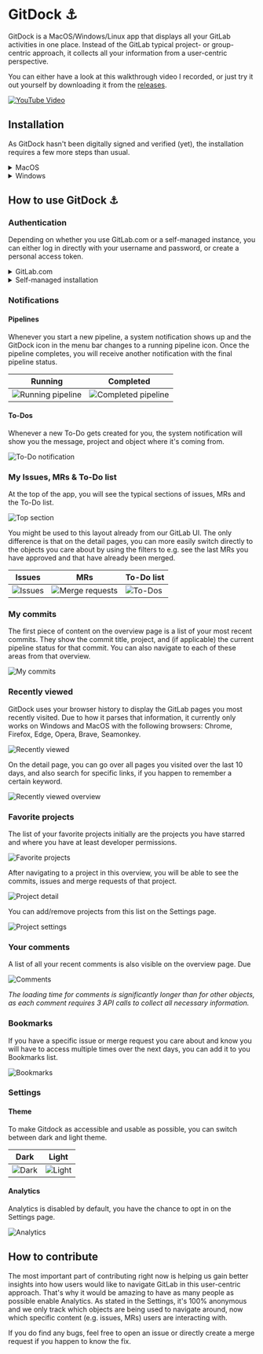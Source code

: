 # GitDock ⚓️

GitDock is a MacOS/Windows/Linux app that displays all your GitLab activities in one place. Instead of the GitLab typical project- or group-centric approach, it collects all your information from a user-centric perspective.

You can either have a look at this walkthrough video I recorded, or just try it out yourself by downloading it from the [releases](https://gitlab.com/mvanremmerden/gitdock/-/releases).

[![YouTube Video](/docs/img/youtube.png)](https://www.youtube.com/watch?v=WkVS38wo4_w "GitDock ⚓️")

## Installation

As GitDock hasn't been digitally signed and verified (yet), the installation requires a few more steps than usual.

<details><summary>MacOS</summary>

1. Grab the dmg file from the newest release on the [Releases page](https://gitlab.com/mvanremmerden/gitdock/-/releases).
1. Move the app to your Applications folder and open it. You will see a notification asking you "". Click "Cancel" at this point.

![Installation warning](/docs/img/installation-warning.png)

1. Open "Settings -> Security & Privacy" in your MacOS System Preferences, and make sure you are on the "General" tab.
1. You should now see a message about GitDock in the lower part. After clicking "Open anyway", it should work as expected 🎉

![Security & Privacy warning](/docs/img/security-privacy-warning.png)

</details>

<details><summary>Windows</summary>

//TODO Add Windows installation instructions

</details>

## How to use GitDock ⚓️

### Authentication

Depending on whether you use GitLab.com or a self-managed instance, you can either log in directly with your username and password, or create a personal access token.

<details><summary>GitLab.com</summary>

Just click the "Login with GitLab" button, and then enter your username and password. Afterwards, you might be seeing the GitLab homepage, but should very quickly and automatically be redirected to your GitDock overview page.

| Start | Login |
| ------ | ------ |
| ![Start page](/docs/img/start.png) | ![Login page](/docs/img/login.png) |

</details>

<details><summary>Self-managed installation</summary>

To log in with an account from a self-managed instance, you first have to create a personal access token:

Go to the Access Tokens page by first opening the user dropdown, clicking "Preferences" and then navigating to "Access tokens" in the left sidebar.

| User dropdown | Access tokens |
| ------ | ------ |
| ![Preferences](/docs/img/preferences.png) | ![Access tokens](/docs/img/access-tokens.png) | 

Enter a token name, mark the `read_api` checkbox and then click "Create personal access token". On the following screen, copy the newly created access token and paste it into the GitDock application, together with the URL of your self-managed instance.

</details>

### Notifications

#### Pipelines

Whenever you start a new pipeline, a system notification shows up and the GitDock icon in the menu bar changes to a running pipeline icon. Once the pipeline completes, you will receive another notification with the final pipeline status.

| Running | Completed |
| ------ | ------ |
| ![Running pipeline](/docs/img/running-pipeline.png) | ![Completed pipeline](/docs/img/completed-pipeline.png) |

#### To-Dos

Whenever a new To-Do gets created for you, the system notification will show you the message, project and object where it's coming from.

![To-Do notification](/docs/img/todo-notification.png)

### My Issues, MRs & To-Do list

At the top of the app, you will see the typical sections of issues, MRs and the To-Do list. 

![Top section](/docs/img/top-section.png)

You might be used to this layout already from our GitLab UI. The only difference is that on the detail pages, you can more easily switch directly to the objects you care about by using the filters to e.g. see the last MRs you have approved and that have already been merged.

| Issues | MRs | To-Do list |
| ------ | ------ | ------ |
| ![Issues](/docs/img/issues.png) | ![Merge requests](/docs/img/merge-requests.png) | ![To-Dos](/docs/img/todos.png) |

### My commits

The first piece of content on the overview page is a list of your most recent commits. They show the commit title, project, and (if applicable) the current pipeline status for that commit. You can also navigate to each of these areas from that overview.

![My commits](/docs/img/my-commits.png)

### Recently viewed

GitDock uses your browser history to display the GitLab pages you most recently visited. Due to how it parses that information, it currently only works on Windows and MacOS with the following browsers: Chrome, Firefox, Edge, Opera, Brave, Seamonkey.

![Recently viewed](/docs/img/recently-viewed.png)

On the detail page, you can go over all pages you visited over the last 10 days, and also search for specific links, if you happen to remember a certain keyword.

![Recently viewed overview](/docs/img/recently-viewed-overview.png)

### Favorite projects

The list of your favorite projects initially are the projects you have starred and where you have at least developer permissions.

![Favorite projects](/docs/img/favorite-projects.png)

After navigating to a project in this overview, you will be able to see the commits, issues and merge requests of that project.

![Project detail](/docs/img/project-detail.png)

You can add/remove projects from this list on the Settings page.

![Project settings](/docs/img/project-settings.png)

### Your comments

A list of all your recent comments is also visible on the overview page. Due

![Comments](/docs/img/comments.png)

*The loading time for comments is significantly longer than for other objects, as each comment requires 3 API calls to collect all necessary information.*

### Bookmarks

If you have a specific issue or merge request you care about and know you will have to access multiple times over the next days, you can add it to you Bookmarks list.

![Bookmarks](/docs/img/bookmarks.png)

### Settings

#### Theme

To make Gitdock as accessible and usable as possible, you can switch between dark and light theme.

| Dark | Light |
| ------ | ------ |
| ![Dark](/docs/img/dark.png) | ![Light](/docs/img/light.png) |

#### Analytics

Analytics is disabled by default, you have the chance to opt in on the Settings page.

![Analytics](/docs/img/analytics.png)

## How to contribute

The most important part of contributing right now is helping us gain better insights into how users would like to navigate GitLab in this user-centric approach. That's why it would be amazing to have as many people as possible enable Analytics. As stated in the Settings, it's 100% anonymous and we only track which objects are being used to navigate around, now which specific content (e.g. issues, MRs) users are interacting with.

If you do find any bugs, feel free to open an issue or directly create a merge request if you happen to know the fix.
